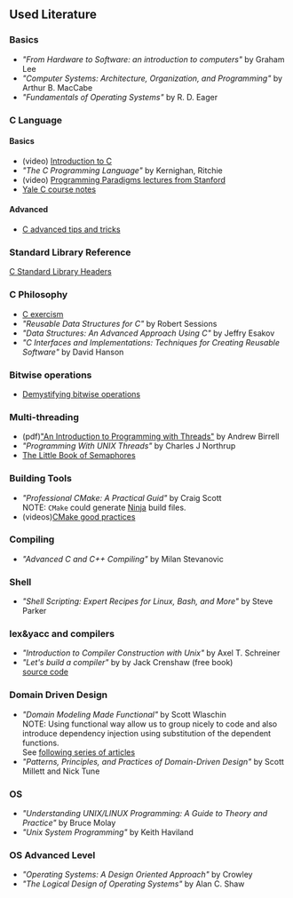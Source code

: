 ## Used Literature

### Basics
- _"From Hardware to Software: an introduction to computers"_ by Graham Lee <br/>
- _"Computer Systems: Architecture, Organization, and Programming"_ by Arthur B. MacCabe <br/>
- _"Fundamentals of Operating Systems"_ by R. D. Eager

### C Language

#### Basics
- (video) [Introduction to C](http://ix.cs.uoregon.edu/~norris/cis330books/ThinkingInC/Index.html) <br/>
- _"The C Programming Language"_ by Kernighan, Ritchie <br/>
- (video) [Programming Paradigms lectures from Stanford](https://www.youtube.com/watch?v=Ps8jOj7diA0&list=PL5BD86273FEF4DB0B)
- [Yale C course notes](http://cs.yale.edu/homes/aspnes/classes/223/notes.html#c)

#### Advanced
- [C advanced tips and tricks](https://blog.joren.ga/less-known-c)

### Standard Library Reference

[C Standard Library Headers](https://en.cppreference.com/w/c/header)

### C Philosophy
- [C exercism](https://exercism.io/tracks/c)
- _"Reusable Data Structures for C"_ by Robert Sessions <br/>
- _"Data Structures: An Advanced Approach Using C"_ by Jeffry Esakov <br/>
- _"C Interfaces and Implementations: Techniques for Creating Reusable Software"_ by David Hanson

### Bitwise operations

- [Demystifying bitwise operations](https://www.andreinc.net/2023/02/01/demystifying-bitwise-ops)

### Multi-threading
- (pdf)["An Introduction to Programming with Threads"](https://www.hpl.hp.com/techreports/Compaq-DEC/SRC-RR-35.pdf) by Andrew Birrell <br/>
- _"Programming With UNIX Threads"_ by Charles J Northrup <br/>
- [The Little Book of Semaphores](https://greenteapress.com/wp/semaphores/)

### Building Tools
- _"Professional CMake: A Practical Guid"_ by Craig Scott <br/>
  NOTE: `CMake` could generate [Ninja](https://ninja-build.org/) build files. <br/>
- (videos)[CMake good practices](https://www.youtube.com/playlist?list=PLJfcKimCUDGs7-BRhDsbyXa-4PeAUpbgF) <br/>

### Compiling
- _"Advanced C and C++ Compiling"_ by Milan Stevanovic

### Shell
- _"Shell Scripting: Expert Recipes for Linux, Bash, and More"_ by Steve Parker

### lex&yacc and compilers
- _"Introduction to Compiler Construction with Unix"_ by Axel T. Schreiner<br/>
- _"Let's build a compiler"_ by by Jack Crenshaw (free book)  <br/>
  [source code](https://github.com/lotabout/Let-s-build-a-compiler)

### Domain Driven Design
- _"Domain Modeling Made Functional"_ by Scott Wlaschin   <br/>
   NOTE: Using functional way allow us to group nicely to code and also  <br/>
         introduce dependency injection using substitution of the dependent functions.<br/>
         See [following series of articles](https://fsharpforfunandprofit.com/posts/dependencies)
- _"Patterns, Principles, and Practices of Domain-Driven Design"_ by Scott Millett and Nick Tune

### OS
- _"Understanding UNIX\/LINUX Programming: A Guide to Theory and Practice"_ by Bruce Molay <br/>
- _"Unix System Programming"_ by Keith Haviland

### OS Advanced Level
- _"Operating Systems: A Design Oriented Approach"_ by Crowley <br/>
- _"The Logical Design of Operating Systems"_ by Alan C. Shaw
